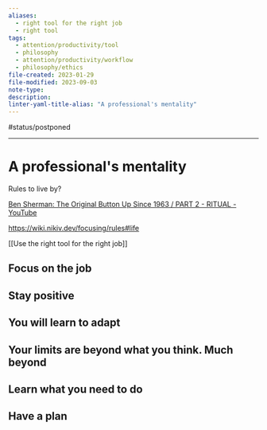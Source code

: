 ```yaml
---
aliases:
  - right tool for the right job
  - right tool
tags:
  - attention/productivity/tool
  - philosophy
  - attention/productivity/workflow
  - philosophy/ethics
file-created: 2023-01-29
file-modified: 2023-09-03
note-type: 
description: 
linter-yaml-title-alias: "A professional's mentality"
---
```


#status/postponed

---

# A professional's mentality

Rules to live by?

[Ben Sherman: The Original Button Up Since 1963 / PART 2 - RITUAL - YouTube](https://www.youtube.com/watch?v=h1dSolyuUaI&list=FL-R_W9_aQkw4WThIwolPj9A)

https://wiki.nikiv.dev/focusing/rules#life

[[Use the right tool for the right job]]

## Focus on the job

## Stay positive

## You will learn to adapt

## Your limits are beyond what you think. Much beyond

## Learn what you need to do

## Have a plan
